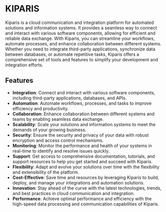 # KIPARIS

Kiparis is a cloud communication and integration platform for automated solutions and information systems. It provides a seamless way to connect and interact with various software components, allowing for efficient and reliable data exchange. With Kiparis, you can streamline your workflows, automate processes, and enhance collaboration between different systems. Whether you need to integrate third-party applications, synchronize data between databases, or automate repetitive tasks, Kiparis offers a comprehensive set of tools and features to simplify your development and integration efforts.

## Features

- **Integration**: Connect and interact with various software components, including third-party applications, databases, and APIs.
- **Automation**: Automate workflows, processes, and tasks to improve efficiency and productivity.
- **Collaboration**: Enhance collaboration between different systems and teams by enabling seamless data exchange.
- **Scalability**: Scale your solutions and information systems to meet the demands of your growing business.
- **Security**: Ensure the security and privacy of your data with robust encryption and access control mechanisms.
- **Monitoring**: Monitor the performance and health of your systems in real-time to identify and resolve issues quickly.
- **Support**: Get access to comprehensive documentation, tutorials, and support resources to help you get started and succeed with Kiparis.
- **Flexibility**: Adapt and evolve your solutions over time with the flexibility and extensibility of the platform.
- **Cost-Effective**: Save time and resources by leveraging Kiparis to build, deploy, and manage your integrations and automation solutions.
- **Innovation**: Stay ahead of the curve with the latest technologies, trends, and best practices in cloud communication and integration.
- **Performance**: Achieve optimal performance and efficiency with the high-speed data processing and communication capabilities of Kiparis.
